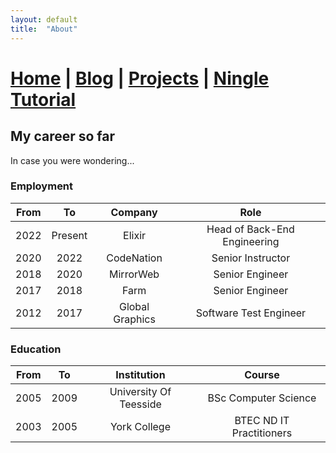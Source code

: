 ```yaml
---
layout: default
title:  "About"
---
```


# [Home](index.markdown) | [Blog](blog.markdown) | [Projects](projects.markdown) | [Ningle Tutorial](_posts/ningle-1.md)

## My career so far

In case you were wondering...

### Employment

| From  | To      | Company         | Role                         |
| :---: | :-----: | :-------------: | :--------------------------: |
| 2022  | Present | Elixir          | Head of Back-End Engineering |
| 2020  | 2022    | CodeNation      | Senior Instructor            |
| 2018  | 2020    | MirrorWeb       | Senior Engineer              |
| 2017  | 2018    | Farm            | Senior Engineer              |
| 2012  | 2017    | Global Graphics | Software Test Engineer       |


### Education

| From  | To      | Institution            | Course                   |
| :---: | :-----: | :--------------------: | :----------------------: |
| 2005  | 2009    | University Of Teesside | BSc Computer Science     |
| 2003  | 2005    | York College           | BTEC ND IT Practitioners |
